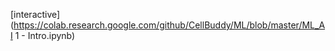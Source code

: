 
[interactive](https://colab.research.google.com/github/CellBuddy/ML/blob/master/ML_AI 1 - Intro.ipynb)

